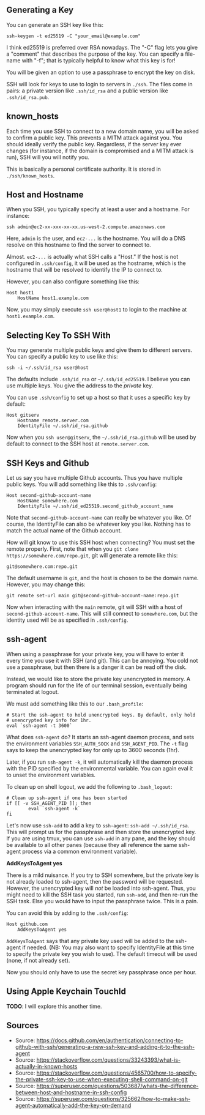 ## Generating a Key

You can generate an SSH key like this:

    ssh-keygen -t ed25519 -C "your_email@example.com"

I think ed25519 is preferred over RSA nowadays. The "-C" flag lets you
give a "comment" that describes the purpose of the key. You can specify
a file-name with "-f"; that is typically helpful to know what this key
is for!

You will be given an option to use a passphrase to encrypt the key on
disk.

SSH will look for keys to use to login to servers in `./ssh`. The files
come in pairs: a private version like `.ssh/id_rsa` and a public version
like `.ssh/id_rsa.pub`.

## known_hosts

Each time you use SSH to connect to a new domain name, you will be asked
to confirm a public key. This prevents a MITM attack against you. You
should ideally verify the public key. Regardless, if the server key ever
changes (for instance, if the domain is compromised and a MITM attack is
run), SSH will you will notify you.

This is basically a personal certificate authority. It is stored in
`./ssh/known_hosts`.

## Host and Hostname

When you SSH, you typically specify at least a user and a hostname. For
instance:

    ssh admin@ec2-xx-xxx-xx-xx.us-west-2.compute.amazonaws.com

Here, `admin` is the user, and `ec2-...` is the hostname. You will do a
DNS resolve on this hostname to find the server to connect to.

Almost. `ec2-...` is actually what SSH calls a "Host." If the host is
not configured in `.ssh/config`, it will be used as the hostname, which
is the hostname that will be resolved to identify the IP to connect to.

However, you can also configure something like this:

```
Host host1
    HostName host1.example.com
```

Now, you may simply execute `ssh user@host1` to login to the machine at
`host1.example.com`.

## Selecting Key To SSH With

You may generate multiple public keys and give them to different
servers. You can specify a public key to use like this:

    ssh -i ~/.ssh/id_rsa user@host

The defaults include `.ssh/id_rsa` or `~/.ssh/id_ed25519`. I believe you
can use multiple keys. You give the address to the _private_ key.

You can use `.ssh/config` to set up a host so that it uses a specific
key by default:

```
Host gitserv
    Hostname remote.server.com
    IdentityFile ~/.ssh/id_rsa.github
```

Now when you `ssh user@gitserv`, the `~/.ssh/id_rsa.github` will be used
by default to connect to the SSH host at `remote.server.com`.

## SSH Keys and Github

Let us say you have multiple Github accounts. Thus you have multiple
public keys. You will add something like this to `.ssh/config`:

```
Host second-github-account-name
    HostName somewhere.com
    IdentityFile ~/.ssh/id_ed25519.second_github_account_name
```

Note that `second-github-account-name` can really be whatever you like.
Of course, the IdentityFile can also be whatever key you like. Nothing
has to match the actual name of the Github account.

How will git know to use this SSH host when connecting? You must set the
remote properly. First, note that when you `git clone
https://somewhere.com/repo.git`, git will generate a remote like this:

    git@somewhere.com:repo.git

The default username is `git`, and the host is chosen to be the domain
name. However, you may change this:

    git remote set-url main git@second-github-account-name:repo.git

Now when interacting with the `main` remote, git will SSH with a host of
`second-github-account-name`. This will still connect to
`somewhere.com`, but the identity used will be as specified in
`.ssh/config`.

## ssh-agent

When using a passphrase for your private key, you will have to enter it
every time you use it with SSH (and git). This can be annoying. You cold
not use a passphrase, but then there is a danger it can be read off the
disk.

Instead, we would like to store the private key unencrypted in memory. A
program should run for the life of our terminal session, eventually
being terminated at logout.

We must add something like this to our `.bash_profile`:

```
# Start the ssh-agent to hold unencrypted keys. By default, only hold
# unencrypted key info for 1hr.
eval `ssh-agent -t 3600`
```

What does `ssh-agent` do? It starts an ssh-agent daemon process, and
sets the environment variables `SSH_AUTH_SOCK` and `SSH_AGENT_PID`. The
`-t` flag says to keep the unencrypted key for only up to 3600 seconds
(1hr).

Later, if you run `ssh-agent -k`, it will automatically kill the daemon
process with the PID specified by the environmental variable. You can
again eval it to unset the environment variables.

To clean up on shell logout, we add the following to `.bash_logout`:

```
# Clean up ssh-agent if one has been started
if [[ -v SSH_AGENT_PID ]]; then
        eval `ssh-agent -k`
fi
```

Let's now use `ssh-add` to add a key to `ssh-agent`: `ssh-add
~/.ssh/id_rsa`. This will prompt us for the passphrase and then store
the unencrypted key. If you are using tmux, you can use `ssh-add` in any
pane, and the key should be available to all other panes (because they
all reference the same ssh-agent process via a common environment
variable).

**AddKeysToAgent yes**

There is a mild nuisance. If you try to SSH somewhere, but the private
key is not already loaded to ssh-agent, then the password will be
requested. However, the unencrypted key will _not_ be loaded into
ssh-agent. Thus, you might need to kill the SSH task you started, run
`ssh-add`, and then re-run the SSH task. Else you would have to input
the passphrase twice. This is a pain.

You can avoid this by adding to the `.ssh/config`:

```
Host github.com
    AddKeysToAgent yes
```

`AddKeysToAgent` says that any private key used will be added to the
ssh-agent if needed. (NB: You may also want to specify IdentityFile at
this time to specify the private key you wish to use). The default
timeout will be used (none, if not already set).

Now you should only have to use the secret key passphrase once per hour.

## Using Apple Keychain TouchId

**TODO**: I will explore this another time.

## Sources

- Source: https://docs.github.com/en/authentication/connecting-to-github-with-ssh/generating-a-new-ssh-key-and-adding-it-to-the-ssh-agent
- Source: https://stackoverflow.com/questions/33243393/what-is-actually-in-known-hosts
- Source: https://stackoverflow.com/questions/4565700/how-to-specify-the-private-ssh-key-to-use-when-executing-shell-command-on-git
- Source: https://superuser.com/questions/503687/whats-the-difference-between-host-and-hostname-in-ssh-config
- Source: https://superuser.com/questions/325662/how-to-make-ssh-agent-automatically-add-the-key-on-demand
